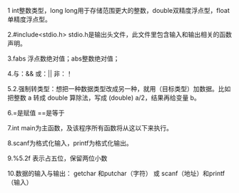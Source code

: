 1 int整数类型，long long用于存储范围更大的整数，double双精度浮点型，float单精度浮点型。

2.#include<stdio.h>    stdio.h是输出头文件，此文件里包含输入和输出相关的函数声明。

3.fabs 浮点数绝对值；abs整数绝对值；

4.与：&&   或：||     非：！

5.2.强制转类型：想把一种数据类型改成另一种，就用（目标类型）加数据。比如把整数 a 转成 double 算除法，写成 (double) a/2，结果再给变量 b。

6.=是赋值   ==是等于

7.int main为主函数，及该程序所有函数将从这以下来执行。

8.scanf为格式化输入，printf为格式化输出。

9.%5.2f 表示占五位，保留两位小数   

10.数据的输入与输出： getchar 和putchar（字符）        或        scanf（地址）和printf（输入）

